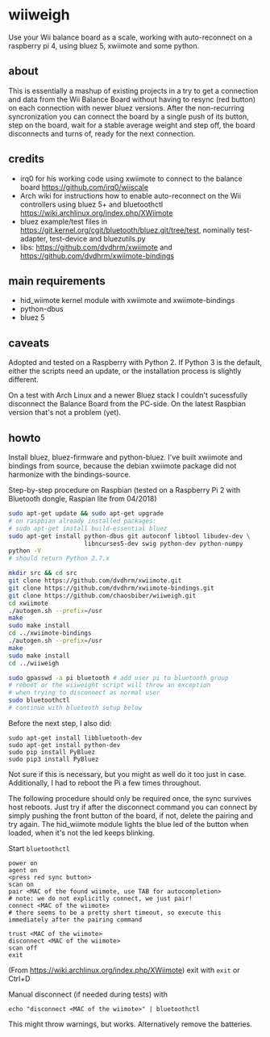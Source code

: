 # wiiweigh
Use your Wii balance board as a scale, working with auto-reconnect on a raspberry pi 4, using bluez 5, xwiimote and some python.

## about
This is essentially a mashup of existing projects in a try to get a connection and data from the Wii Balance Board without having to resync (red button) on each connection with newer bluez versions. After the non-recurring syncronization you can connect the board by a single push of its button, step on the board, wait for a stable average weight and step off, the board disconnects and turns of, ready for the next connection.

## credits
- irq0 for his working code using xwiimote to connect to the balance board https://github.com/irq0/wiiscale
- Arch wiki for instructions how to enable auto-reconnect on the Wii controllers using bluez 5+ and bluetoothctl https://wiki.archlinux.org/index.php/XWiimote
- bluez example/test files in https://git.kernel.org/cgit/bluetooth/bluez.git/tree/test, nominally test-adapter, test-device and bluezutils.py
- libs: https://github.com/dvdhrm/xwiimote and https://github.com/dvdhrm/xwiimote-bindings

## main requirements

- hid_wiimote kernel module with xwiimote and xwiimote-bindings
- python-dbus
- bluez 5

## caveats
Adopted and tested on a Raspberry with Python 2. If Python 3 is the default, either the scripts need an update, or the installation process is slightly different.

On a test with Arch Linux and a newer Bluez stack I couldn't sucessfully disconnect the Balance Board from the PC-side. On the latest Raspbian version that's not a problem (yet).

## howto
Install bluez, bluez-firmware and python-bluez.
I've built xwiimote and bindings from source, because the debian xwiimote package did not harmonize with the bindings-source.

Step-by-step procedure on Raspbian (tested on a Raspberry Pi 2 with Bluetooth dongle, Raspian lite from 04/2018)

```bash
sudo apt-get update && sudo apt-get upgrade
# on raspbian already installed packages:
# sudo apt-get install build-essential bluez
sudo apt-get install python-dbus git autoconf libtool libudev-dev \
                     libncurses5-dev swig python-dev python-numpy
python -V
# should return Python 2.7.x

mkdir src && cd src
git clone https://github.com/dvdhrm/xwiimote.git
git clone https://github.com/dvdhrm/xwiimote-bindings.git
git clone https://github.com/chaosbiber/wiiweigh.git
cd xwiimote
./autogen.sh --prefix=/usr
make
sudo make install
cd ../xwiimote-bindings
./autogen.sh --prefix=/usr
make
sudo make install
cd ../wiiweigh

sudo gpasswd -a pi bluetooth # add user pi to bluetooth group
# reboot or the wiiweight script will throw an exception
# when trying to disconnect as normal user
sudo bluetoothctl
# continue with bluetooth setup below
```

Before the next step, I also did:

```
sudo apt-get install libbluetooth-dev
sudo apt-get install python-dev
sudo pip install PyBluez
sudo pip3 install PyBluez
```

Not sure if this is necessary, but you might as well do it too just in case. Additionally, I had to reboot the Pi a few times throughout.

The following procedure should only be required once, the sync survives host reboots. Just try if after the disconnect command you can connect by simply pushing the front button of the board, if not, delete the pairing and try again. The hid_wiimote module lights the blue led of the button when loaded, when it's not the led keeps blinking.

Start `bluetoothctl`

```
power on
agent on
<press red sync button>
scan on
pair <MAC of the found wiimote, use TAB for autocompletion>
# note: we do not explicitly connect, we just pair!
connect <MAC of the wiimote>
# there seems to be a pretty short timeout, so execute this immediately after the pairing command

trust <MAC of the wiimote>
disconnect <MAC of the wiimote>
scan off
exit
```
(From https://wiki.archlinux.org/index.php/XWiimote)
exit with `exit` or Ctrl+D

Manual disconnect (if needed during tests) with
```
echo "disconnect <MAC of the wiimote>" | bluetoothctl
```
This might throw warnings, but works. Alternatively remove the batteries.
